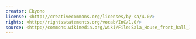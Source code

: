 ```yaml
---
creator: Ekyono
license: <http://creativecommons.org/licenses/by-sa/4.0/>
rights: <http://rightsstatements.org/vocab/InC/1.0/>
source: <http://commons.wikimedia.org/wiki/File:Sala_House_front_hall_1.jpg>
---
```

